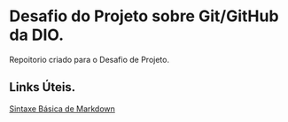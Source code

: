 # Desafio do Projeto sobre Git/GitHub da DIO.
Repoitorio criado para o Desafio de Projeto.
## Links Úteis.
[Sintaxe Básica de Markdown](https://www.markdownguide.org/)
